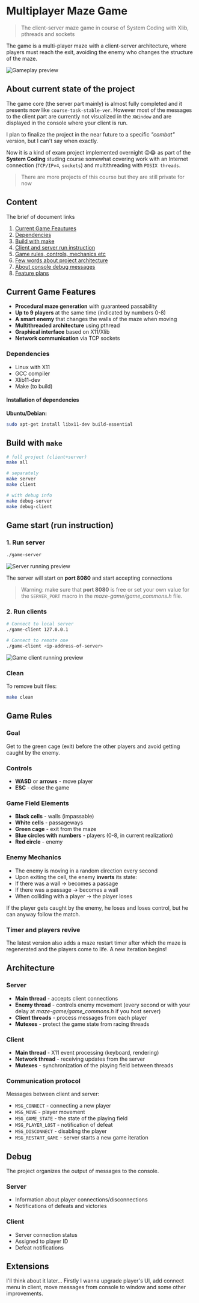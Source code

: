 # Multiplayer Maze Game 
> The client-server maze game in course of System Coding with Xlib, pthreads and sockets

The game is a multi-player maze with a client-server architecture, where players must reach the exit, avoiding the enemy who changes the structure of the maze.

![Gameplay preview](demo-img/game-play-demo.gif)


## About current state of the project
The game core (the server part mainly) is almost fully completed and it presents now like `course-task-stable-ver`. However most of the messages to the client part are currently not visualized in the `XWindow` and are displayed in the console where your client is run.

I plan to finalize the project in the near future to a specific *"combat"* version, but I can't say when exactly.

Now it is a kind of exam project implemented overnight 😉😂 as part of the **System Coding**  studing course somewhat covering work with an Internet connection (`TCP/IPv4`, `sockets`) and multithreading with `POSIX threads`.
> There are more projects of this course but they are still private for now

## Сontent
The brief of document links
1. [Current Game Feautures](#current-game-features)
2. [Dependencies](#dependencies)
3. [Build with make](#build-with-make)
4. [Client and server run instruction](#game-start-run-instruction)
5. [Game rules, controls, mechanics etc](#game-rules)
6. [Few words about project architecture](#architecture)
7. [About console debug messages](#debug)
8. [Feature plans](#extensions)


## Current Game Features

- **Procedural maze generation** with guaranteed passability
- **Up to 9 players** at the same time (indicated by numbers 0-8)
- **A smart enemy** that changes the walls of the maze when moving
- **Multithreaded architecture** using pthread
- **Graphical interface** based on X11/Xlib
- **Network communication** via TCP sockets


### Dependencies
- Linux with X11
- GCC compiler
- Xlib11-dev
- Make (to build)


#### Installation of dependencies

**Ubuntu/Debian:**
```bash
sudo apt-get install libx11-dev build-essential
```


## Build with `make`

```bash
# full project (client+server)
make all

# separately
make server
make client

# with debug info
make debug-server
make debug-client
```


## Game start (run instruction)

### 1. Run server
```bash
./game-server
```
![Server running preview](demo-img/game-serv-demo.gif)

The server will start on **port 8080** and start accepting connections

> Warning: make sure that **port 8080** is free or set your own value for the `SERVER_PORT` macro in the *maze-game/game_commons.h* file.


### 2. Run clients
```bash
# Connect to local server
./game-client 127.0.0.1

# Connect to remote one
./game-client <ip-address-of-server>
```
![Game client running preview](demo-img/game-client-demo.gif)

### Clean
To remove buit files:
```bash
make clean
```


## Game Rules

### Goal
Get to the green cage (exit) before the other players and avoid getting caught by the enemy.

### Controls

- **WASD** or **arrows** - move player
- **ESC** - close the game


### Game Field Elements
- **Black cells** - walls (impassable)
- **White cells** - passageways
- **Green cage** - exit from the maze
- **Blue circles with numbers** - players (0-8, in current realization)
- **Red circle** - enemy


### Enemy Mechanics
- The enemy is moving in a random direction every second
- Upon exiting the cell, the enemy **inverts** its state:
- If there was a wall -> becomes a passage
- If there was a passage -> becomes a wall
- When colliding with a player -> the player loses

If the player gets caught by the enemy, he loses and loses control, but he can anyway follow the match.

### Timer and players revive
The latest version also adds a maze restart timer after which the maze is regenerated and the players come to life. A new iteration begins!


## Architecture

### Server
- **Main thread** - accepts client connections
- **Enemy thread** - controls enemy movement (every second or with your delay at *maze-game/game_commons.h* if you host server)
- **Client threads** - process messages from each player
- **Mutexes** - protect the game state from racing threads

### Client
- **Main thread** - X11 event processing (keyboard, rendering)
- **Network thread** - receiving updates from the server
- **Mutexes** - synchronization of the playing field between threads

### Communication protocol
Messages between client and server:
- `MSG_CONNECT` - connecting a new player
- `MSG_MOVE` - player movement
- `MSG_GAME_STATE` - the state of the playing field
- `MSG_PLAYER_LOST` - notification of defeat
- `MSG_DISCONNECT` - disabling the player
- `MSG_RESTART_GAME` - server starts a new game iteration


## Debug
The project organizes the output of messages to the console.

### Server
- Information about player connections/disconnections
- Notifications of defeats and victories

### Client
- Server connection status
- Assigned to player ID
- Defeat notifications


## Extensions
I'll think about it later... Firstly I wanna upgrade player's UI, add connect menu in client, move messages from console to window and some other improvements.
